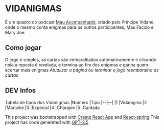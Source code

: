 # VIDANIGMAS

É um quadro do podcast [Mau Acompanhado](https://jovemnerd.com.br/podcasts/mau-acompanhado), criado pelo Principe Vidane, onde o mesmo conta enigmas para os outros participantes, Mau Faccio e Mary Joe.

## Como jogar

O jogo é simples, as cartas são embaralhadas automaticamente e clicando nela a reposta é revelada, e termina ao fim dos enigmas e ganha quem acertar mais enigmas
_Atualizar a página ou terminar o jogo reembaralha as cartas_

## DEV Infos

Tabela de tipos dos Vidanigmas
|Numero |Tipo
|--|--|
|1 |Vidanigma
|2 |Marijoke
|3 |Expecial
|4 |Charajoe
|5 |Cantada

This project was bootstrapped with [Create React App](https://github.com/facebook/create-react-app) and [React-spring](https://github.com/pmndrs/react-spring)
This project has code genereted with [GPT-3.5](https://chatgpt.com/)